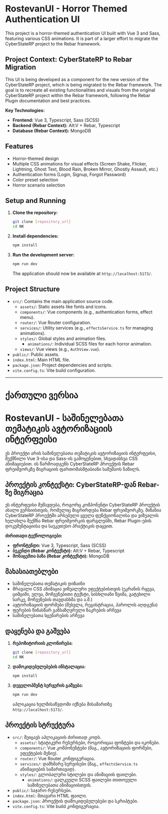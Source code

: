 # RostevanUI - Horror Themed Authentication UI

This project is a horror-themed authentication UI built with Vue 3 and Sass, featuring various CSS animations. It is part of a larger effort to migrate the CyberStateRP project to the Rebar framework.

## Project Context: CyberStateRP to Rebar Migration

This UI is being developed as a component for the new version of the CyberStateRP project, which is being migrated to the Rebar framework. The goal is to recreate all existing functionalities and visuals from the original CyberStateRP project within the Rebar framework, following the Rebar Plugin documentation and best practices.

**Key Technologies:**
- **Frontend:** Vue 3, Typescript, Sass (SCSS)
- **Backend (Rebar Context):** Alt:V + Rebar, Typescript
- **Database (Rebar Context):** MongoDB

## Features

- Horror-themed design
- Multiple CSS animations for visual effects (Screen Shake, Flicker, Lightning, Ghost Text, Blood Rain, Broken Mirror, Ghostly Assault, etc.)
- Authentication forms (Login, Signup, Forgot Password)
- Color preset selection
- Horror scenario selection

## Setup and Running

1.  **Clone the repository:**
    ```bash
    git clone [repository_url]
    cd NK
    ```
2.  **Install dependencies:**
    ```bash
    npm install
    ```
3.  **Run the development server:**
    ```bash
    npm run dev
    ```
    The application should now be available at `http://localhost:5173/`.

## Project Structure

-   `src/`: Contains the main application source code.
    -   `assets/`: Static assets like fonts and icons.
    -   `components/`: Vue components (e.g., authentication forms, effect menu).
    -   `router/`: Vue Router configuration.
    -   `services/`: Utility services (e.g., `effectsService.ts` for managing animations).
    -   `styles/`: Global styles and animation files.
        -   `animations/`: Individual SCSS files for each horror animation.
    -   `views/`: Vue views (e.g., `AuthView.vue`).
-   `public/`: Public assets.
-   `index.html`: Main HTML file.
-   `package.json`: Project dependencies and scripts.
-   `vite.config.ts`: Vite build configuration.

---

# ქართული ვერსია

# RostevanUI - საშინელებათა თემატიკის ავტორიზაციის ინტერფეისი

ეს პროექტი არის საშინელებათა თემატიკის ავტორიზაციის ინტერფეისი, შექმნილი Vue 3-ისა და Sass-ის გამოყენებით, სხვადასხვა CSS ანიმაციებით. ის წარმოადგენს CyberStateRP პროექტის Rebar ფრეიმვორკზე მიგრაციის ფართომასშტაბიანი სამუშაოს ნაწილს.

## პროექტის კონტექსტი: CyberStateRP-დან Rebar-ზე მიგრაცია

ეს ინტერფეისი მუშავდება, როგორც კომპონენტი CyberStateRP პროექტის ახალი ვერსიისთვის, რომელიც მიგრირდება Rebar ფრეიმვორკზე. მიზანია CyberStateRP პროექტში არსებული ყველა ფუნქციონალისა და ვიზუალის ხელახლა შექმნა Rebar ფრეიმვორკის ფარგლებში, Rebar Plugin-ების დოკუმენტაციისა და საუკეთესო პრაქტიკის დაცვით.

**ძირითადი ტექნოლოგიები:**
- **ფრონტენდი:** Vue 3, Typescript, Sass (SCSS)
- **ბეკენდი (Rebar კონტექსტი):** Alt:V + Rebar, Typescript
- **მონაცემთა ბაზა (Rebar კონტექსტი):** MongoDB

## მახასიათებლები

- საშინელებათა თემატიკის დიზაინი
- მრავალი CSS ანიმაცია ვიზუალური ეფექტებისთვის (ეკრანის რყევა, ციმციმი, ელვა, მოჩვენებითი ტექსტი, სისხლიანი წვიმა, გატეხილი სარკე, მოჩვენების თავდასხმა და ა.შ.)
- ავტორიზაციის ფორმები (შესვლა, რეგისტრაცია, პაროლის აღდგენა)
- ფერების წინასწარ განსაზღვრული ნაკრების არჩევა
- საშინელებათა სცენარების არჩევა

## დაყენება და გაშვება

1.  **რეპოზიტორიის კლონირება:**
    ```bash
    git clone [repository_url]
    cd NK
    ```
2.  **დამოკიდებულებების ინსტალაცია:**
    ```bash
    npm install
    ```
3.  **დეველოპმენტ სერვერის გაშვება:**
    ```bash
    npm run dev
    ```
    აპლიკაცია ხელმისაწვდომი იქნება მისამართზე `http://localhost:5173/`.

## პროექტის სტრუქტურა

-   `src/`: შეიცავს აპლიკაციის ძირითად კოდს.
    -   `assets/`: სტატიკური რესურსები, როგორიცაა ფონტები და იკონები.
    -   `components/`: Vue კომპონენტები (მაგ., ავტორიზაციის ფორმები, ეფექტების მენიუ).
    -   `router/`: Vue Router კონფიგურაცია.
    -   `services/`: დამხმარე სერვისები (მაგ., `effectsService.ts` ანიმაციების სამართავად).
    -   `styles/`: გლობალური სტილები და ანიმაციის ფაილები.
        -   `animations/`: ცალკეული SCSS ფაილები თითოეული საშინელებათა ანიმაციისთვის.
-   `public/`: საჯარო რესურსები.
-   `index.html`: მთავარი HTML ფაილი.
-   `package.json`: პროექტის დამოკიდებულებები და სკრიპტები.
-   `vite.config.ts`: Vite build კონფიგურაცია.
